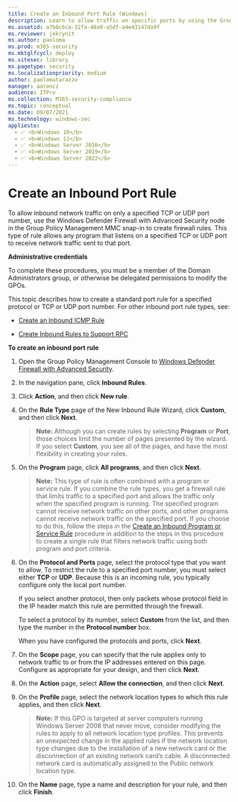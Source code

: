 ```yaml
---
title: Create an Inbound Port Rule (Windows)
description: Learn to allow traffic on specific ports by using the Group Policy Management MMC snap-in to create rules in Windows Defender Firewall with Advanced Security.
ms.assetid: a7b6c6ca-32fa-46a9-a5df-a4e43147da9f
ms.reviewer: jekrynit
ms.author: paoloma
ms.prod: m365-security
ms.mktglfcycl: deploy
ms.sitesec: library
ms.pagetype: security
ms.localizationpriority: medium
author: paolomatarazzo
manager: aaroncz
audience: ITPro
ms.collection: M365-security-compliance
ms.topic: conceptual
ms.date: 09/07/2021
ms.technology: windows-sec
appliesto: 
  - ✅ <b>Windows 10</b>
  - ✅ <b>Windows 11</b>
  - ✅ <b>Windows Server 2016</b>
  - ✅ <b>Windows Server 2019</b>
  - ✅ <b>Windows Server 2022</b>
---
```


# Create an Inbound Port Rule


To allow inbound network traffic on only a specified TCP or UDP port number, use the Windows Defender Firewall 
with Advanced Security node in the Group Policy Management MMC snap-in to create firewall rules. This type of rule allows any program that listens on a specified TCP or UDP port to receive network traffic sent to that port.

**Administrative credentials**

To complete these procedures, you must be a member of the Domain Administrators group, or otherwise be delegated permissions to modify the GPOs.

This topic describes how to create a standard port rule for a specified protocol or TCP or UDP port number. For other inbound port rule types, see:

-   [Create an Inbound ICMP Rule](create-an-inbound-icmp-rule.md)

-   [Create Inbound Rules to Support RPC](create-inbound-rules-to-support-rpc.md)

**To create an inbound port rule**

1. Open the Group Policy Management Console to [Windows Defender Firewall with Advanced Security](open-the-group-policy-management-console-to-windows-firewall-with-advanced-security.md).

2. In the navigation pane, click **Inbound Rules**.

3. Click **Action**, and then click **New rule**.

4. On the **Rule Type** page of the New Inbound Rule Wizard, click **Custom**, and then click **Next**.

   >**Note:**  Although you can create rules by selecting **Program** or **Port**, those choices limit the number of pages presented by the wizard. If you select **Custom**, you see all of the pages, and have the most flexibility in creating your rules.

5. On the **Program** page, click **All programs**, and then click **Next**.

   >**Note:**  This type of rule is often combined with a program or service rule. If you combine the rule types, you get a firewall rule that limits traffic to a specified port and allows the traffic only when the specified program is running. The specified program cannot receive network traffic on other ports, and other programs cannot receive network traffic on the specified port. If you choose to do this, follow the steps in the [Create an Inbound Program or Service Rule](create-an-inbound-program-or-service-rule.md) procedure in addition to the steps in this procedure to create a single rule that filters network traffic using both program and port criteria.

6. On the **Protocol and Ports** page, select the protocol type that you want to allow. To restrict the rule to a specified port number, you must select either **TCP** or **UDP**. Because this is an incoming rule, you typically configure only the local port number.

   If you select another protocol, then only packets whose protocol field in the IP header match this rule are permitted through the firewall.

   To select a protocol by its number, select **Custom** from the list, and then type the number in the **Protocol number** box.

   When you have configured the protocols and ports, click **Next**.

7. On the **Scope** page, you can specify that the rule applies only to network traffic to or from the IP addresses entered on this page. Configure as appropriate for your design, and then click **Next**.

8. On the **Action** page, select **Allow the connection**, and then click **Next**.

9. On the **Profile** page, select the network location types to which this rule applies, and then click **Next**.

   >**Note:**  If this GPO is targeted at server computers running Windows Server 2008 that never move, consider modifying the rules to apply to all network location type profiles. This prevents an unexpected change in the applied rules if the network location type changes due to the installation of a new network card or the disconnection of an existing network card’s cable. A disconnected network card is automatically assigned to the Public network location type.
   
10. On the **Name** page, type a name and description for your rule, and then click **Finish**.
